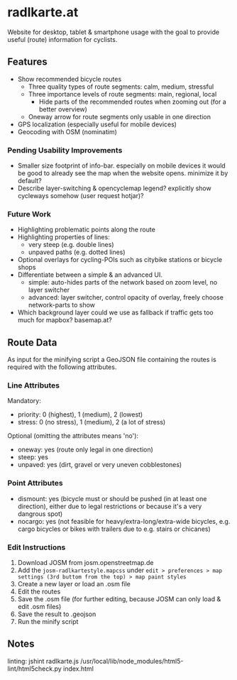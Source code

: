 # radlkarte.at

Website for desktop, tablet & smartphone usage with the goal to provide useful (route) information for cyclists.

## Features
- Show recommended bicycle routes
  - Three quality types of route segments: calm, medium, stressful
  - Three importance levels of route segments: main, regional, local
    - Hide parts of the recommended routes when zooming out (for a better overview)
  - Oneway arrow for route segments only usable in one direction
- GPS localization (especially useful for mobile devices)
- Geocoding with OSM (nominatim)

### Pending Usability Improvements
- Smaller size footprint of info-bar. especially on mobile devices it would be good to already see the map when the website opens. minimize it by default?
- Describe layer-switching & opencyclemap legend? explicitly show cycleways somehow (user request hotjar)?

### Future Work
- Highlighting problematic points along the route
- Highlighting properties of lines:
  - very steep (e.g. double lines)
  - unpaved paths (e.g. dotted lines)
- Optional overlays for cycling-POIs such as citybike stations or bicycle shops
- Differentiate between a simple & an advanced UI.
  - simple: auto-hides parts of the network based on zoom level, no layer switcher
  - advanced: layer switcher, control opacity of overlay, freely choose network-parts to show
- Which background layer could we use as fallback if traffic gets too much for mapbox?
  basemap.at?


## Route Data

As input for the minifying script a GeoJSON file containing the routes is required with the following attributes.

### Line Attributes

Mandatory:
- priority: 0 (highest), 1 (medium), 2 (lowest)
- stress: 0 (no stress), 1 (medium), 2 (a lot of stress)

Optional (omitting the attributes means 'no'):
- oneway: yes (route only legal in one direction)
- steep: yes
- unpaved: yes (dirt, gravel or very uneven cobblestones)

### Point Attributes

- dismount: yes (bicycle must or should be pushed (in at least one direction), either due to legal restrictions or because it's a very dangrous spot)
- nocargo: yes (not feasible for heavy/extra-long/extra-wide bicycles, e.g. cargo bicycles or bikes with trailers due to e.g. stairs or chicanes)

### Edit Instructions

1. Download JOSM from josm.openstreetmap.de
2. Add the `josm-radlkartestyle.mapcss` under `edit > preferences > map settings (3rd buttom from the top) > map paint styles`
3. Create a new layer or load an .osm file
4. Edit the routes
5. Save the .osm file (for further editing, because JOSM can only load & edit .osm files)
6. Save the result to .geojson
7. Run the minify script


## Notes

linting:
    jshint radlkarte.js
    /usr/local/lib/node_modules/html5-lint/html5check.py index.html
